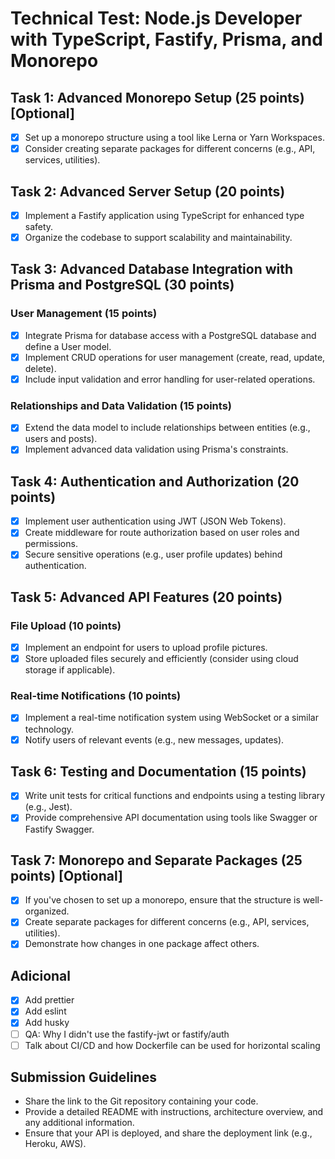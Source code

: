 # Technical Test: Node.js Developer with TypeScript, Fastify, Prisma, and Monorepo

## Task 1: Advanced Monorepo Setup (25 points) [Optional]

- [x] Set up a monorepo structure using a tool like Lerna or Yarn Workspaces.
- [x] Consider creating separate packages for different concerns (e.g., API, services, utilities).

## Task 2: Advanced Server Setup (20 points)

- [x] Implement a Fastify application using TypeScript for enhanced type safety.
- [x] Organize the codebase to support scalability and maintainability.

## Task 3: Advanced Database Integration with Prisma and PostgreSQL (30 points)

### User Management (15 points)

- [x] Integrate Prisma for database access with a PostgreSQL database and define a User model.
- [x] Implement CRUD operations for user management (create, read, update, delete).
- [x] Include input validation and error handling for user-related operations.

### Relationships and Data Validation (15 points)

- [x] Extend the data model to include relationships between entities (e.g., users and posts).
- [x] Implement advanced data validation using Prisma's constraints.

## Task 4: Authentication and Authorization (20 points)

- [x] Implement user authentication using JWT (JSON Web Tokens).
- [x] Create middleware for route authorization based on user roles and permissions.
- [x] Secure sensitive operations (e.g., user profile updates) behind authentication.

## Task 5: Advanced API Features (20 points)

### File Upload (10 points)

- [x] Implement an endpoint for users to upload profile pictures.
- [x] Store uploaded files securely and efficiently (consider using cloud storage if applicable).

### Real-time Notifications (10 points)

- [x] Implement a real-time notification system using WebSocket or a similar technology.
- [x] Notify users of relevant events (e.g., new messages, updates).

## Task 6: Testing and Documentation (15 points)

- [x] Write unit tests for critical functions and endpoints using a testing library (e.g., Jest).
- [x] Provide comprehensive API documentation using tools like Swagger or Fastify Swagger.

## Task 7: Monorepo and Separate Packages (25 points) [Optional]

- [x] If you've chosen to set up a monorepo, ensure that the structure is well-organized.
- [x] Create separate packages for different concerns (e.g., API, services, utilities).
- [x] Demonstrate how changes in one package affect others.

## Adicional

- [x] Add prettier
- [x] Add eslint
- [x] Add husky
- [ ] QA: Why I didn't use the fastify-jwt or fastify/auth
- [ ] Talk about CI/CD and how Dockerfile can be used for horizontal scaling

## Submission Guidelines

- Share the link to the Git repository containing your code.
- Provide a detailed README with instructions, architecture overview, and any additional information.
- Ensure that your API is deployed, and share the deployment link (e.g., Heroku, AWS).

